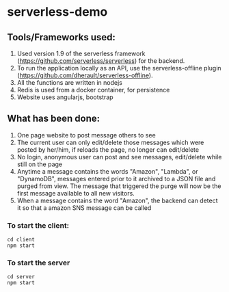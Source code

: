 # serverless-demo

## Tools/Frameworks used:
1. Used version 1.9 of the serverless framework (https://github.com/serverless/serverless) for the backend.
2. To run the application locally as an API, use the serverless-offline plugin (https://github.com/dherault/serverless-offline).  
3. All the functions are written in nodejs
4. Redis is used from a docker container, for persistence
5. Website uses angularjs, bootstrap

## What has been done:

1. One page website to post message others to see
2. The current user can only edit/delete those messages which were posted by her/him, if reloads the page, no longer can edit/delete
3. No login, anonymous user can post and see messages, edit/delete while still on the page
4. Anytime a message contains the words "Amazon", "Lambda", or "DynamoDB", messages entered prior to it archived to a JSON file and purged from view. The message that triggered the purge will now be the first message available to all new visitors.
5. When a message contains the word "Amazon", the backend can detect it so that a amazon SNS message can be called


### To start the client:
```
cd client
npm start
```

### To start the server
```
cd server
npm start
```